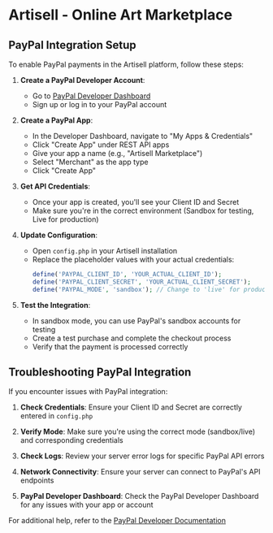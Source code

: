 # Artisell - Online Art Marketplace

## PayPal Integration Setup

To enable PayPal payments in the Artisell platform, follow these steps:

1. **Create a PayPal Developer Account**:
   - Go to [PayPal Developer Dashboard](https://developer.paypal.com/dashboard/)
   - Sign up or log in to your PayPal account

2. **Create a PayPal App**:
   - In the Developer Dashboard, navigate to "My Apps & Credentials"
   - Click "Create App" under REST API apps
   - Give your app a name (e.g., "Artisell Marketplace")
   - Select "Merchant" as the app type
   - Click "Create App"

3. **Get API Credentials**:
   - Once your app is created, you'll see your Client ID and Secret
   - Make sure you're in the correct environment (Sandbox for testing, Live for production)

4. **Update Configuration**:
   - Open `config.php` in your Artisell installation
   - Replace the placeholder values with your actual credentials:
     ```php
     define('PAYPAL_CLIENT_ID', 'YOUR_ACTUAL_CLIENT_ID');
     define('PAYPAL_CLIENT_SECRET', 'YOUR_ACTUAL_CLIENT_SECRET');
     define('PAYPAL_MODE', 'sandbox'); // Change to 'live' for production
     ```

5. **Test the Integration**:
   - In sandbox mode, you can use PayPal's sandbox accounts for testing
   - Create a test purchase and complete the checkout process
   - Verify that the payment is processed correctly

## Troubleshooting PayPal Integration

If you encounter issues with PayPal integration:

1. **Check Credentials**: Ensure your Client ID and Secret are correctly entered in `config.php`

2. **Verify Mode**: Make sure you're using the correct mode (sandbox/live) and corresponding credentials

3. **Check Logs**: Review your server error logs for specific PayPal API errors

4. **Network Connectivity**: Ensure your server can connect to PayPal's API endpoints

5. **PayPal Developer Dashboard**: Check the PayPal Developer Dashboard for any issues with your app or account

For additional help, refer to the [PayPal Developer Documentation](https://developer.paypal.com/docs/) 